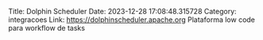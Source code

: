 Title: Dolphin Scheduler
Date: 2023-12-28 17:08:48.315728
Category: integracoes
Link: https://dolphinscheduler.apache.org
Plataforma low code para workflow de tasks
